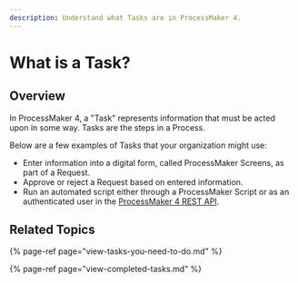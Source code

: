 ```yaml
---
description: Understand what Tasks are in ProcessMaker 4.
---
```


# What is a Task?

## Overview

In ProcessMaker 4, a "Task" represents information that must be acted upon in some way. Tasks are the steps in a Process.

Below are a few examples of Tasks that your organization might use:

* Enter information into a digital form, called ProcessMaker Screens, as part of a Request.
* Approve or reject a Request based on entered information.
* Run an automated script either through a ProcessMaker Script or as an authenticated user in the [ProcessMaker 4 REST API](https://develop-demo.bpm4.qa.processmaker.net/api/documentation).

## Related Topics

{% page-ref page="view-tasks-you-need-to-do.md" %}

{% page-ref page="view-completed-tasks.md" %}


